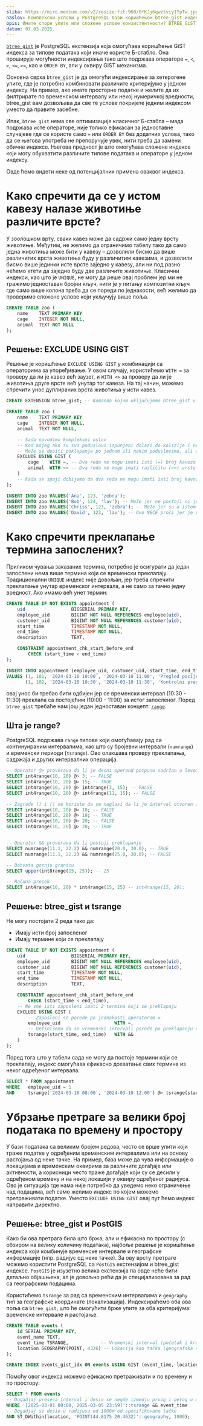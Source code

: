 ```yaml
---
slika: https://miro.medium.com/v2/resize:fit:960/0*KJj6qwztviy1YpTw.jpg
naslov: Комплексни услови у PostgreSQL бази коришћењем btree_gist индекса
opis: Имате споре упите или сложене услове конзистентности? BTREE_GiST проширује индексирање и оптимизује претрагу за разне типове података.
datum: 07.03.2025.
---
```

[`btree_gist`](https://www.postgresql.org/docs/current/btree-gist.html) је PostgreSQL екстензија која омогућава коришћење GiST индекса за типове података који иначе користе Б-стабло.
Она проширује могућности индексирања тако што подржава операторе `=`, `<`, `>`, `<=`, `>=`, као и `ORDER BY`, али у оквиру GiST механизма.

Основна сврха `btree_gist` је да омогући индексирање за хетерогене упите, где је потребно комбиновати различите критеријуме у једном индексу. На пример, ако имате просторне податке и желите да их филтрирате по временском интервалу или некој нумеричкој вредности, btree_gist вам дозвољава да све те услове покријете једним индексом уместо да правите засебне.

Ипак, `btree_gist` нема све оптимизације класичног Б-стабла – мада подржава исте операторе, није толико ефикасан за једноставне случајеве где се користе само `=` или `ORDER BY` без додатних услова, тако да се његова употреба не препоручује увек, нити треба да замени обичне индексе. Његова предност је што омогућава сложене индексе који могу обухватити различите типове података и операторе у једном индексу.

Овде ћемо видети неке од потенцијалних примена оваквог индекса.

# Како спречити да се у истом кавезу налазе животиње различите врсте?

У зоолошком врту, сваки кавез може да садржи само једну врсту животиње. Међутим, не желимо да ограничимо табелу тако да само једна животиња може бити у кавезу – дозволили бисмо да више различитих врста животиња буду у различитим кавезима, и дозволили бисмо више јединки исте врсте заједно у кавезу, али ни под разно нећемо хтети да заједно буду две различите животиње. Класични индекси, као што је `UNIQUE`, не могу да реше овај проблем јер ми не тражимо једноставан бројни кључ, нити је у питању композитни кључ где само више колона треба да се пореди по једнакости, већ желимо да проверимо сложене услове који укључују више поља.

```sql
CREATE TABLE zoo (
    name    TEXT PRIMARY KEY
    cage    INTEGER NOT NULL,
    animal  TEXT NOT NULL
);

```

## Решење: EXCLUDE USING GIST

Решење је коришћење `EXCLUDE USING GIST` у комбинацији са операторима за упоређивање.
У овом случају, користићемо `WITH =` за проверу да ли је кавез већ заузет, и `WITH <>` за проверу да ли је животиња друге врсте већ унутар тог кавеза. На тај начин, можемо спречити унос дуплираних врста животиња у исти кавез.

```sql
CREATE EXTENSION btree_gist; -- Komanda kojom uključujemo btree_gist u bazu

CREATE TABLE zoo (
    name    TEXT PRIMARY KEY
    cage    INTEGER NOT NULL,
    animal  TEXT NOT NULL,

    -- Sada navodimo kompleksni uslov
    -- Kod kojeg ako su svi poduslovi ispunjeni dolazi do kolizije i ne dozvoljava se unos
    -- Može se desiti poklapanje po jednom ili nekim poduslovima, ali ako je po svim odbija se
    EXCLUDE USING GIST (
        cage    WITH =, -- Dva reda ne mogu imati isti (=) broj kaveza
        animal  WITH <> -- Dva reda ne mogu imati različitu (<>) vrstu životinje
    )
    -- Kada se spoji dobijemo da dva reda ne mogu imati isti broj kaveza i različitu vrstu životinje
);

INSERT INTO zoo VALUES('Ana', 123, 'zebra');
INSERT INTO zoo VALUES('Bob', 124, 'lav'); -- Može jer ne postoji ni jedan red sa istim brojem kaveza
INSERT INTO zoo VALUES('Chriss', 123, 'zebra'); -- Može jer su u istom kavezu ista vrsta
INSERT INTO zoo VALUES('David', 123, 'lav'); -- Ovo NEĆE proći jer je u kavezu 123 zebra

```

# Како спречити преклапање термина запослених?

Приликом чувања заказаних термина, потребно је осигурати да један запослени нема више термина који се временски преклапају. Традиционални `UNIQUE` индекс није довољан, јер треба спречити преклапање унутар временског интервала, а не само за тачно једну вредност. Ако имамо већ унет термин:

```sql
CREATE TABLE IF NOT EXISTS appointment (
    uid                 BIGSERIAL PRIMARY KEY,
    employee_uid        BIGINT NOT NULL REFERENCES employee(uid),
    customer_uid        BIGINT NOT NULL REFERENCES customer(uid),
    start_time          TIMESTAMP NOT NULL,
    end_time            TIMESTAMP NOT NULL,
    description         TEXT,

    CONSTRAINT appointment_chk_start_before_end
        CHECK (start_time < end_time)
);

INSERT INTO appointment (employee_uid, customer_uid, start_time, end_time, description) 
VALUES (1, 101, '2024-03-10 10:00', '2024-03-10 11:00', 'Pregled pacijenta'),
       (1, 102, '2024-03-10 10:30', '2024-03-10 11:30', 'Kontrolni pregled');
```

овај унос би требао бити одбијен јер се временски интервал (10:30 - 11:30) преклапа са постојећим (10:00 - 11:00) за истог запосленог.
Поред `btree_gist` требаће нам још један једноставан концепт: [`range`](https://www.postgresql.org/docs/current/rangetypes.html).

## Шта је range?

PostgreSQL подржава `range` типове који омогућавају рад са континуираним интервалима, као што су бројевни интервали (`numrange`) и временски периоди (`tsrange`). Ово олакшава проверу преклапања, садржаја и других интервалних операција.

```sql
-- Operator @> proverava da li je desni operand potpuno sadržan u levom operandu
SELECT int4range(10, 20) @> 3; -- FALSE
SELECT int4range(10, 20) @> 15; -- TRUE
SELECT int4range(10, 20) @> int4range(3, 15); -- FALSE
SELECT int4range(10, 20) @> int4range(11, 15); -- FALSE

-- Zagrade () i [] se koriste da se naglasi da li je interval otvoren ili zatvoren
SELECT int4range(10, 20) @> 10; -- FALSE
SELECT int4range[10, 20) @> 10; -- TRUE
SELECT int4range(10, 20) @> 20; -- FALSE
SELECT int4range(10, 20] @> 20; -- TRUE


-- Operator && proverava da li postoji preklapanje
SELECT numrange(11.1, 22.2) && numrange(20.0, 30.0); -- TRUE
SELECT numrange(11.1, 22.2) && numrange(25.0, 30.0); -- FALSE

-- Dohvata gornju granicu
SELECT upper(int8range(15, 25)); -- 25

-- Računa presek
SELECT int4range(10, 20) * int4range(15, 25) -- int4range(15, 20);
```

## Решење: btree_gist и tsrange

Не могу постојати 2 реда тако да:
- Имају исти број запосленог
- Имају термине који се преклапају

```sql
CREATE TABLE IF NOT EXISTS appointment (
    uid                 BIGSERIAL PRIMARY KEY,
    employee_uid        BIGINT NOT NULL REFERENCES employee(uid),
    customer_uid        BIGINT NOT NULL REFERENCES customer(uid),
    start_time          TIMESTAMP NOT NULL,
    end_time            TIMESTAMP NOT NULL,
    description         TEXT,

    CONSTRAINT appointment_chk_start_before_end
        CHECK (start_time < end_time),
    -- Ne sme isti zaposleni imati 2 termina koji se preklapaju
    EXCLUDE USING GIST (
        -- Zaposleni se porede po jednakosti operatorom =
        employee_uid                    WITH =,
        -- Definišemo da se vremenski intervali porede po preklapanju operatorom &&
        tsrange(start_time, end_time)   WITH &&
    )
);
```

Поред тога што у табели сада не могу да постоје термини који се преклапају, индекс омогућава ефикасно дохватање свих термина из неког одређеног интервала:

```sql
SELECT * FROM appointment
WHERE   employee_uid = 1
AND     tsrange('2024-03-10 08:00', '2024-03-10 12:00') @> tsrange(start_time, end_time);
```

# Убрзање претраге за велики број података по времену и простору

У бази података са великим бројем редова, често се врше упити који траже податке у одређеним временским интервалима или на основу растојања од неке тачке. На пример, база може да чува информације о локацијама и временским оквирима за различите догађаје или активности, а корисници често траже догађаје који су се десили у одређеном времену и на некој локацији у оквиру одређеног радијуса. Ово је ситуација где нама није потребно да уведемо неко ограничење над подацима, већ само желимо индекс по којем можемо претраживати податке. Уместо `EXCLUDE USING GIST` овај пут ћемо индекс направити директно.

## Решење: btree_gist и PostGIS

Како би ова претрага била што бржа, али и ефикасна по простору (с обзиром на велику количину података), најбоље решење је коришћење индекса који комбинује временске интервале и географске информације (нпр. радијус од неке тачке). За ову врсту претраге можемо користити PostgreSQL са `PostGIS` екстензијом и btree_gist индексе. `PostGIS` је изузетно велика екстензија па овде неће бити детаљно објашњена, ал је довољно рећи да је специјализована за рад са географским подацима.

Користићемо `tsrange` за рад са временским интервалима и `geography` тип за географске координате (локализација). Индексираћемо оба ова поља са `btree_gist`, што ће омогућити брже упите за оба критеријума: временске интервале и растојање.

```sql
CREATE TABLE events (
    id SERIAL PRIMARY KEY,
    event_name TEXT,
    event_time TSRANGE,            -- Vremenski interval (početak i kraj događaja)
    location GEOGRAPHY(POINT, 4326) -- Lokacija kao tačka (geografska širina i dužina)
);

CREATE INDEX events_gist_idx ON events USING GIST (event_time, location);
```

Помоћу овог индекса можемо ефикасно претраживати и по времену и по простору:

```sql
SELECT * FROM events
-- Dogadjaj preseca interval i desio se negde izmedju prvog i petog u martu 2025
WHERE '[2025-03-01 00:00, 2025-03-05 23:59]'::tsrange && event_time 
-- Dogadjaj se desio u radijusu od 1000m od specifikovane tačke
AND ST_DWithin(location, 'POINT(44.8175 20.4632)'::geography, 1000); 
```